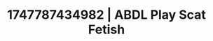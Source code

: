 ---
categories:
- Skin-to-skin fantasy
- Sapphic desires
- Deep touch
- Tan line fetish
- Shadow kink
image: /assets/images/1747787434982.jpg
layout: post
seo:
  description: Featured content with artistic ABDL Play, Scat Fetish. HD images available.
  keywords: ABDL Play, Scat Fetish
  og_image: /assets/images/1747787434982.jpg
  schema_type: VisualArtwork
tags:
- ABDL Play
- '#1747787434982'
- Scat Fetish
title: 1747787434982 | ABDL Play Scat Fetish
---